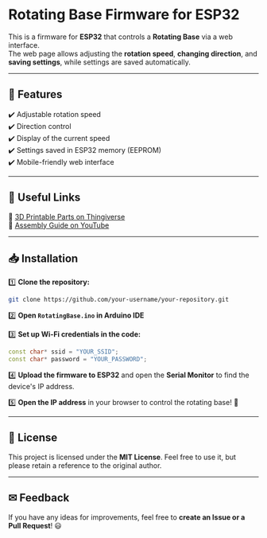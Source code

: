 # Rotating Base Firmware for ESP32

This is a firmware for **ESP32** that controls a **Rotating Base** via a web interface.  
The web page allows adjusting the **rotation speed**, **changing direction**, and **saving settings**, while settings are saved automatically.

---

## 🚀 Features  
✔️ Adjustable rotation speed  
✔️ Direction control  
✔️ Display of the current speed  
✔️ Settings saved in ESP32 memory (EEPROM)  
✔️ Mobile-friendly web interface  

---

## 📌 Useful Links  
🔹 [3D Printable Parts on Thingiverse](URL_Thingiverse)  
🔹 [Assembly Guide on YouTube](URL_YouTube)

---

## 📥 Installation  

1️⃣ **Clone the repository:**  
```sh
git clone https://github.com/your-username/your-repository.git
```

2️⃣ **Open `RotatingBase.ino` in Arduino IDE**  

3️⃣ **Set up Wi-Fi credentials in the code:**  
```cpp
const char* ssid = "YOUR_SSID";
const char* password = "YOUR_PASSWORD";
```

4️⃣ **Upload the firmware to ESP32** and open the **Serial Monitor** to find the device's IP address.  

5️⃣ **Open the IP address** in your browser to control the rotating base! 🚀  

---

## 📝 License  
This project is licensed under the **MIT License**. Feel free to use it, but please retain a reference to the original author.  

---

## ✉ Feedback  
If you have any ideas for improvements, feel free to **create an Issue or a Pull Request**! 😃  
